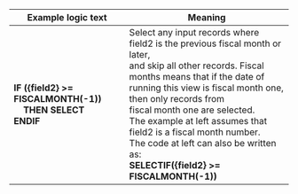 
|Example logic text|Meaning|
|------------------|-------|
|**IF ({field2} >= FISCALMONTH(-1))<br>&nbsp;&nbsp;&nbsp;&nbsp;THEN SELECT<br>ENDIF**|Select any input records where field2 is the previous fiscal month or later,<br>and skip all other records. Fiscal months means that if the date of<br>running this view is fiscal month one, then only records from<br>fiscal month one are selected.<br>The example at left assumes that field2 is a fiscal month number.<br>The code at left can also be written as:<br>**SELECTIF({field2} >= FISCALMONTH(-1))**|
